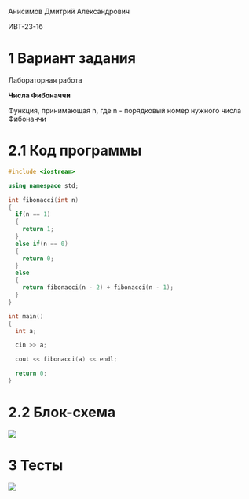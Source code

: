 Анисимов Дмитрий Александрович

ИВТ-23-1б

# 1 Вариант задания

Лабораторная работа

**Числа Фибоначчи**

Функция, принимающая n, где n - порядковый номер нужного числа Фибоначчи

# 2.1 Код программы

```c++
#include <iostream>

using namespace std;

int fibonacci(int n)
{
  if(n == 1)
  {
    return 1;
  }
  else if(n == 0)
  {
    return 0;
  }
  else
  {
    return fibonacci(n - 2) + fibonacci(n - 1);
  }
}

int main()
{
  int a;

  cin >> a;

  cout << fibonacci(a) << endl;

  return 0;
}
```

# 2.2 Блок-схема

<image src="block_diagram.png">

# 3 Тесты

<image src="test.png">
